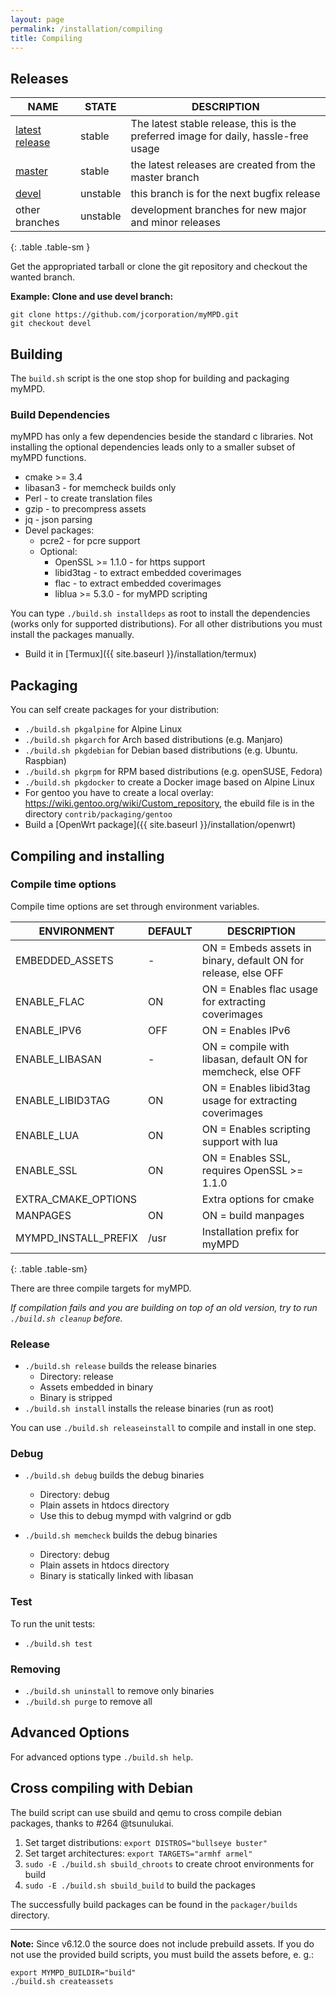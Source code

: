 ```yaml
---
layout: page
permalink: /installation/compiling
title: Compiling
---
```


## Releases

| NAME | STATE | DESCRIPTION |
| ---- | ----- | ----------- |
| [latest release](https://github.com/jcorporation/myMPD/releases/latest) | stable | The latest stable release, this is the preferred image for daily, hassle-free usage |
| [master](https://github.com/jcorporation/myMPD/tree/master) | stable | the latest releases are created from the master branch |
| [devel](https://github.com/jcorporation/myMPD/tree/devel) | unstable | this branch is for the next bugfix release |
| other branches | unstable | development branches for new major and minor releases |
{: .table .table-sm }

Get the appropriated tarball or clone the git repository and checkout the wanted branch.

**Example: Clone and use devel branch:**
```
git clone https://github.com/jcorporation/myMPD.git
git checkout devel
```

## Building

The `build.sh` script is the one stop shop for building and packaging myMPD.

### Build Dependencies

myMPD has only a few dependencies beside the standard c libraries. Not installing the optional dependencies leads only to a smaller subset of myMPD functions.

- cmake >= 3.4
- libasan3 - for memcheck builds only
- Perl - to create translation files
- gzip - to precompress assets
- jq - json parsing
- Devel packages:
  - pcre2 - for pcre support
  - Optional: 
    - OpenSSL >= 1.1.0 - for https support
    - libid3tag - to extract embedded coverimages
    - flac - to extract embedded coverimages
    - liblua >= 5.3.0 - for myMPD scripting

You can type `./build.sh installdeps` as root to install the dependencies (works only for supported distributions). For all other distributions you must install the packages manually.

- Build it in [Termux]({{ site.baseurl }}/installation/termux)

## Packaging

You can self create packages for your distribution:

- `./build.sh pkgalpine` for Alpine Linux
- `./build.sh pkgarch` for Arch based distributions (e.g. Manjaro)
- `./build.sh pkgdebian` for Debian based distributions (e.g. Ubuntu. Raspbian)
- `./build.sh pkgrpm` for RPM based distributions (e.g. openSUSE, Fedora)
- `./build.sh pkgdocker` to create a Docker image based on Alpine Linux
- For gentoo you have to create a local overlay: https://wiki.gentoo.org/wiki/Custom_repository, the ebuild file is in the directory `contrib/packaging/gentoo`
- Build a [OpenWrt package]({{ site.baseurl }}/installation/openwrt)

## Compiling and installing

### Compile time options

Compile time options are set through environment variables.

| ENVIRONMENT | DEFAULT | DESCRIPTION |
| ----------- | ------- | ----------- |
| EMBEDDED_ASSETS | - | ON = Embeds assets in binary, default ON for release, else OFF |
| ENABLE_FLAC | ON | ON = Enables flac usage for extracting coverimages |
| ENABLE_IPV6 | OFF | ON = Enables IPv6 |
| ENABLE_LIBASAN | - | ON = compile with libasan, default ON for memcheck, else OFF |
| ENABLE_LIBID3TAG | ON | ON = Enables libid3tag usage for extracting coverimages |
| ENABLE_LUA | ON | ON = Enables scripting support with lua |
| ENABLE_SSL | ON | ON = Enables SSL, requires OpenSSL >= 1.1.0 |
| EXTRA_CMAKE_OPTIONS | | Extra options for cmake |
| MANPAGES | ON | ON = build manpages |
| MYMPD_INSTALL_PREFIX | /usr | Installation prefix for myMPD |
{: .table .table-sm}

There are three compile targets for myMPD.

_If compilation fails and you are building on top of an old version, try to run `./build.sh cleanup` before._

### Release 

- `./build.sh release` builds the release binaries
  - Directory: release
  - Assets embedded in binary
  - Binary is stripped
- `./build.sh install` installs the release binaries (run as root)

You can use `./build.sh releaseinstall` to compile and install in one step.

### Debug

- `./build.sh debug` builds the debug binaries
  - Directory: debug
  - Plain assets in htdocs directory
  - Use this to debug mympd with valgrind or gdb

- `./build.sh memcheck` builds the debug binaries
  - Directory: debug
  - Plain assets in htdocs directory
  - Binary is statically linked with libasan

### Test

To run the unit tests:

- `./build.sh test`

### Removing

- `./build.sh uninstall` to remove only binaries
- `./build.sh purge` to remove all

## Advanced Options

For advanced options type `./build.sh help`.

## Cross compiling with Debian

The build script can use sbuild and qemu to cross compile debian packages, thanks to #264 @tsunulukai.

1. Set target distributions: `export DISTROS="bullseye buster"`
2. Set target architectures: `export TARGETS="armhf armel"`
3. `sudo -E ./build.sh sbuild_chroots` to create chroot environments for build
4. `sudo -E ./build.sh sbuild_build` to build the packages

The successfully build packages can be found in the `packager/builds` directory.

***

**Note:** Since v6.12.0 the source does not include prebuild assets. If you do not use the provided build scripts, you must build the assets before, e. g.:

```
export MYMPD_BUILDIR="build"
./build.sh createassets
```
